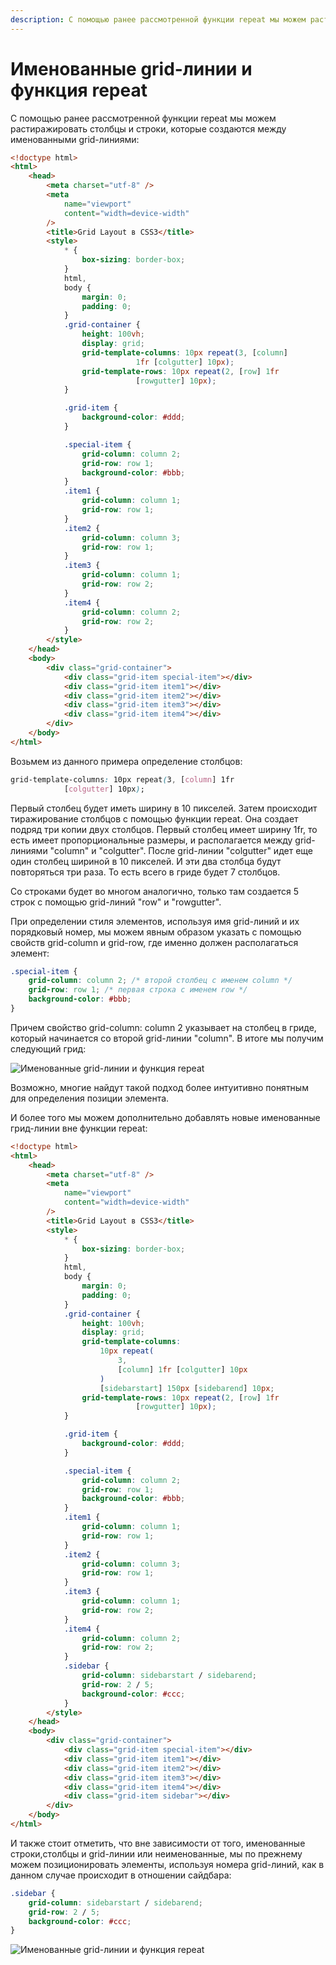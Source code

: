 ```yaml
---
description: С помощью ранее рассмотренной функции repeat мы можем растиражировать столбцы и строки, которые создаются между именованными grid-линиями
---
```


# Именованные grid-линии и функция repeat

С помощью ранее рассмотренной функции repeat мы можем растиражировать столбцы и строки, которые создаются между именованными grid-линиями:

```html
<!doctype html>
<html>
    <head>
        <meta charset="utf-8" />
        <meta
            name="viewport"
            content="width=device-width"
        />
        <title>Grid Layout в CSS3</title>
        <style>
            * {
                box-sizing: border-box;
            }
            html,
            body {
                margin: 0;
                padding: 0;
            }
            .grid-container {
                height: 100vh;
                display: grid;
                grid-template-columns: 10px repeat(3, [column]
                            1fr [colgutter] 10px);
                grid-template-rows: 10px repeat(2, [row] 1fr
                            [rowgutter] 10px);
            }

            .grid-item {
                background-color: #ddd;
            }

            .special-item {
                grid-column: column 2;
                grid-row: row 1;
                background-color: #bbb;
            }
            .item1 {
                grid-column: column 1;
                grid-row: row 1;
            }
            .item2 {
                grid-column: column 3;
                grid-row: row 1;
            }
            .item3 {
                grid-column: column 1;
                grid-row: row 2;
            }
            .item4 {
                grid-column: column 2;
                grid-row: row 2;
            }
        </style>
    </head>
    <body>
        <div class="grid-container">
            <div class="grid-item special-item"></div>
            <div class="grid-item item1"></div>
            <div class="grid-item item2"></div>
            <div class="grid-item item3"></div>
            <div class="grid-item item4"></div>
        </div>
    </body>
</html>
```

Возьмем из данного примера определение столбцов:

```css
grid-template-columns: 10px repeat(3, [column] 1fr
            [colgutter] 10px);
```

Первый столбец будет иметь ширину в 10 пикселей. Затем происходит тиражирование столбцов с помощью функции repeat. Она создает подряд три копии двух столбцов. Первый столбец имеет ширину 1fr, то есть имеет пропорциональные размеры, и располагается между grid-линиями "column" и "colgutter". После grid-линии "colgutter" идет еще один столбец шириной в 10 пикселей. И эти два столбца будут повторяться три раза. То есть всего в гриде будет 7 столбцов.

Со строками будет во многом аналогично, только там создается 5 строк с помощью grid-линий "row" и "rowgutter".

При определении стиля элементов, используя имя grid-линий и их порядковый номер, мы можем явным образом указать с помощью свойств grid-column и grid-row, где именно должен располагаться элемент:

```css
.special-item {
    grid-column: column 2; /* второй столбец с именем column */
    grid-row: row 1; /* первая строка с именем row */
    background-color: #bbb;
}
```

Причем свойство grid-column: column 2 указывает на столбец в гриде, который начинается со второй grid-линии "column". В итоге мы получим следующий грид:

![Именованные grid-линии и функция repeat](grid-10-1.png)

Возможно, многие найдут такой подход более интуитивно понятным для определения позиции элемента.

И более того мы можем дополнительно добавлять новые именованные грид-линии вне функции repeat:

```html
<!doctype html>
<html>
    <head>
        <meta charset="utf-8" />
        <meta
            name="viewport"
            content="width=device-width"
        />
        <title>Grid Layout в CSS3</title>
        <style>
            * {
                box-sizing: border-box;
            }
            html,
            body {
                margin: 0;
                padding: 0;
            }
            .grid-container {
                height: 100vh;
                display: grid;
                grid-template-columns:
                    10px repeat(
                        3,
                        [column] 1fr [colgutter] 10px
                    )
                    [sidebarstart] 150px [sidebarend] 10px;
                grid-template-rows: 10px repeat(2, [row] 1fr
                            [rowgutter] 10px);
            }

            .grid-item {
                background-color: #ddd;
            }

            .special-item {
                grid-column: column 2;
                grid-row: row 1;
                background-color: #bbb;
            }
            .item1 {
                grid-column: column 1;
                grid-row: row 1;
            }
            .item2 {
                grid-column: column 3;
                grid-row: row 1;
            }
            .item3 {
                grid-column: column 1;
                grid-row: row 2;
            }
            .item4 {
                grid-column: column 2;
                grid-row: row 2;
            }
            .sidebar {
                grid-column: sidebarstart / sidebarend;
                grid-row: 2 / 5;
                background-color: #ccc;
            }
        </style>
    </head>
    <body>
        <div class="grid-container">
            <div class="grid-item special-item"></div>
            <div class="grid-item item1"></div>
            <div class="grid-item item2"></div>
            <div class="grid-item item3"></div>
            <div class="grid-item item4"></div>
            <div class="grid-item sidebar"></div>
        </div>
    </body>
</html>
```

И также стоит отметить, что вне зависимости от того, именованные строки,столбцы и grid-линии или неименованные, мы по прежнему можем позиционировать элементы, используя номера grid-линий, как в данном случае происходит в отношении сайдбара:

```css
.sidebar {
    grid-column: sidebarstart / sidebarend;
    grid-row: 2 / 5;
    background-color: #ccc;
}
```

![Именованные grid-линии и функция repeat](grid-10-2.png)
